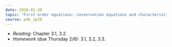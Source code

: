 ```yaml
---
date: 2020-01-30
topic: "First order equations: conservation equations and characteristics"
course: pde_sp20
---
```


- *Reading*: Chapter 3.1, 3.2.
- *Homework* (due Thursday 2/6): 3.1, 3.2, 3.3.
